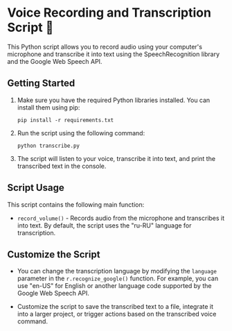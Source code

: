 # Voice Recording and Transcription Script 📝

This Python script allows you to record audio using your computer's microphone and transcribe it into text using the SpeechRecognition library and the Google Web Speech API.

## Getting Started

1. Make sure you have the required Python libraries installed. You can install them using pip:
    ```
    pip install -r requirements.txt
    ```
2. Run the script using the following command:
    ```
    python transcribe.py
    ```
3. The script will listen to your voice, transcribe it into text, and print the transcribed text in the console.

## Script Usage

This script contains the following main function:

- `record_volume()` - Records audio from the microphone and transcribes it into text. By default, the script uses the "ru-RU" language for transcription.

## Customize the Script

- You can change the transcription language by modifying the `language` parameter in the `r.recognize_google()` function. For example, you can use "en-US" for English or another language code supported by the Google Web Speech API.

- Customize the script to save the transcribed text to a file, integrate it into a larger project, or trigger actions based on the transcribed voice command.




